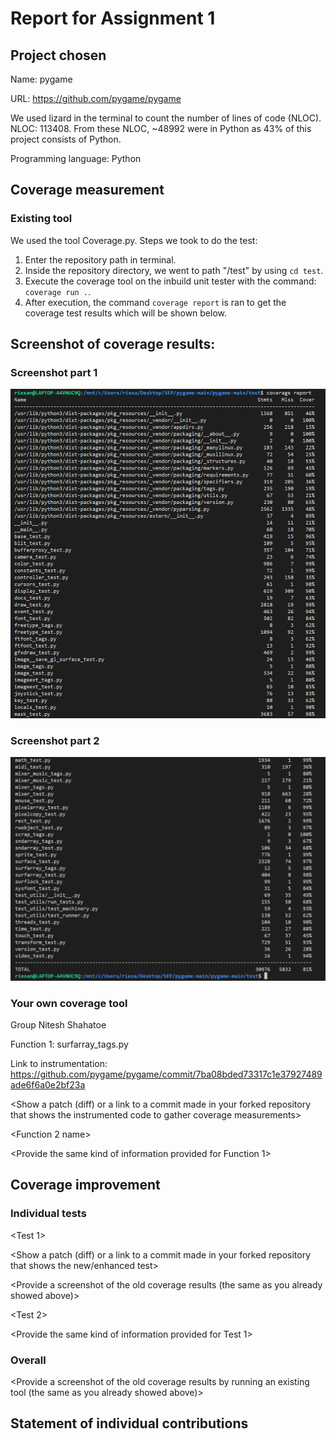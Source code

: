 # Report for Assignment 1

## Project chosen

Name: pygame

URL: https://github.com/pygame/pygame

We used lizard in the terminal to count the number of lines of code (NLOC). NLOC: 113408. From these NLOC, ~48992 were in Python as 43% of this project consists of Python.

Programming language: Python

## Coverage measurement

### Existing tool

We used the tool Coverage.py.
Steps we took to do the test:
1. Enter the repository path in terminal.
2. Inside the repository directory, we went to path "/test" by using `cd test`.
3. Execute the coverage tool on the inbuild unit tester with the command: `coverage run .`.
4. After execution, the command `coverage report` is ran to get the coverage test results which will be shown below.

## Screenshot of coverage results:

### Screenshot part 1
![Screenshot part 1](https://github.com/Niteshns/pygame/blob/main/screenshot/coverage_deel1.png)
### Screenshot part 2
![Screenshot part 2](https://github.com/Niteshns/pygame/blob/main/screenshot/coverage_deel2.png)


### Your own coverage tool

<The following is supposed to be repeated for each group member>

Group Nitesh Shahatoe

Function 1: surfarray_tags.py

Link to instrumentation: https://github.com/pygame/pygame/commit/7ba08bded73317c1e37927489ade6f6a0e2bf23a 

<Show a patch (diff) or a link to a commit made in your forked repository that shows the instrumented code to gather coverage measurements>

<Provide a screenshot of the coverage results output by the instrumentation>

<Function 2 name>

<Provide the same kind of information provided for Function 1>

## Coverage improvement

### Individual tests

<The following is supposed to be repeated for each group member>

<Group member name>

<Test 1>

<Show a patch (diff) or a link to a commit made in your forked repository that shows the new/enhanced test>

<Provide a screenshot of the old coverage results (the same as you already showed above)>

<Provide a screenshot of the new coverage results>

<State the coverage improvement with a number and elaborate on why the coverage is improved>

<Test 2>

<Provide the same kind of information provided for Test 1>

### Overall

<Provide a screenshot of the old coverage results by running an existing tool (the same as you already showed above)>

<Provide a screenshot of the new coverage results by running the existing tool using all test modifications made by the group>

## Statement of individual contributions

<Write what each group member did>
